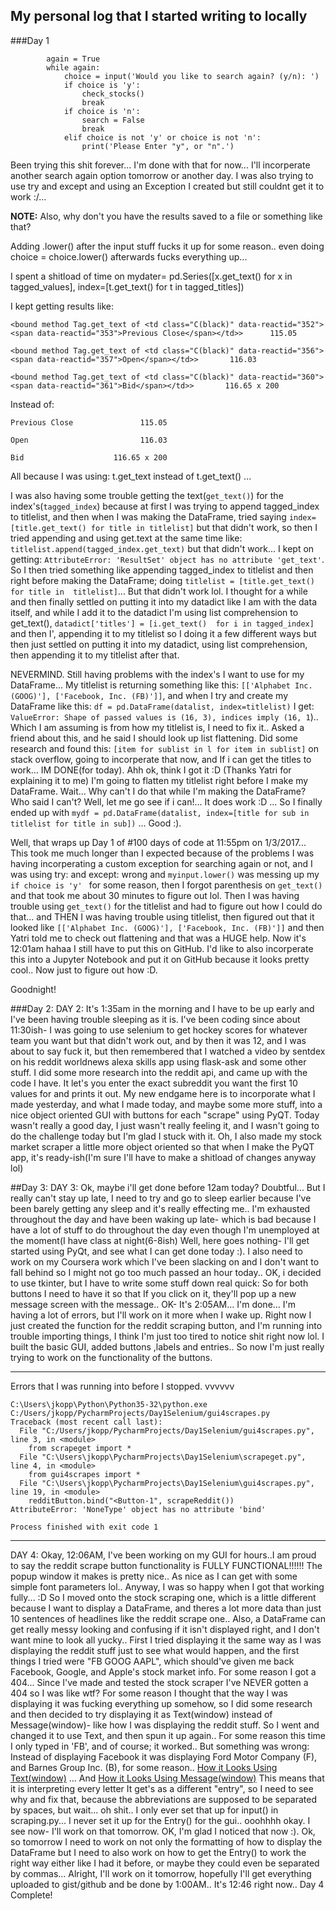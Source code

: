 ## My personal log that I started writing to locally

###Day 1

```
        again = True
        while again:
            choice = input('Would you like to search again? (y/n): ')
            if choice is 'y':
                check_stocks()
                break
            if choice is 'n':
                search = False
                break
            elif choice is not 'y' or choice is not 'n':
                print('Please Enter "y", or "n".')
```

Been trying this shit forever... I'm done with that for now... I'll incorperate another search again option tomorrow or another day.
I was also trying to use try and except and using an Exception I created but still couldnt get it to work :/...
 
**NOTE:** Also, why don't you have the results saved to a file or something like that?
 
Adding .lower() after the input stuff fucks it up for some reason.. even doing choice = choice.lower() afterwards fucks everything up...

I spent a shitload of time on mydater= pd.Series([x.get_text() for x in tagged_values], index=[t.get_text() for t in tagged_titles])
 
I kept getting results like:
 ```
 <bound method Tag.get_text of <td class="C(black)" data-reactid="352"><span data-reactid="353">Previous Close</span></td>>      115.05
    
 <bound method Tag.get_text of <td class="C(black)" data-reactid="356"><span data-reactid="357">Open</span></td>>       116.03
    
 <bound method Tag.get_text of <td class="C(black)" data-reactid="360"><span data-reactid="361">Bid</span></td>>       116.65 x 200
 ```

Instead of:

```
Previous Close               115.05

Open                         116.03

Bid                    116.65 x 200
```

All because I was using: t.get_text instead of t.get_text() ...

I was also having some trouble getting the text(`get_text()`) for the index's(`tagged_index`) because at first I was trying to append
tagged_index to titlelist, and then when I was making the DataFrame, tried saying `index=[title.get_text() for title in titlelist]` but
that didn't work, so then I tried appending and using get.text at the same time like: `titlelist.append(tagged_index.get_text)` but that
didn't work... I kept on getting: `AttributeError: 'ResultSet' object has no attribute 'get_text'`. So I then tried something like 
appending tagged_index to titlelist and then right before making the DataFrame; doing `titlelist = [title.get_text() for title in 
titlelist]`... But that didn't work lol. I thought for a while and then finally settled on putting it into my datadict like I am with 
the data itself, and while I add it to the datadict I'm using list comprehension to get_text(),  `datadict['titles'] = [i.get_text() 
for i in tagged_index]` and then I', appending it to my titlelist so I doing it a few different ways but then just settled on putting it
into my datadict, using list comprehension, then appending it to my titlelist after that.

NEVERMIND. Still having problems with the index's I want to use for my DataFrame... My titlelist is returning something like this: 
`[['Alphabet Inc. (GOOG)'], ['Facebook, Inc. (FB)']]`, and when I try and create my DataFrame like this:
`df = pd.DataFrame(datalist, index=titlelist)` I get: `ValueError: Shape of passed values is (16, 3), indices imply (16, 1`).. Which
I am assuming is from how my titlelist is, I need to fix it.. Asked a friend about this, and he said I should look up list flattening.
Did some research and found this: `[item for sublist in l for item in sublist]` on stack overflow, going to incorperate that now, and If
i can get the titles to work... IM DONE(for today). Ahh ok, think I got it :D (Thanks Yatri for explaining it to me) I'm going to
flatten my titlelist right before I make my DataFrame. Wait... Why can't I do that while I'm making the DataFrame? Who said I
can't? Well, let me go see if i can!... It does work :D ... So I finally ended up with
`mydf = pd.DataFrame(datalist, index=[title for sub in titlelist for title in sub])` ... Good :).

Well, that wraps up Day 1 of #100 days of code at 11:55pm on 1/3/2017... This took me much longer than I expected because of the 
problems I was having incorperating a custom exception for searching again or not, and I was using try: and except: wrong and 
`myinput.lower()` was messing up my `if choice is 'y' ` for some reason, then I forgot parenthesis on `get_text()` and that took me 
about 30 minutes to figure out lol. Then I was having trouble using `get_text()` for the titlelist and had to figure out how I could do
that... and THEN I was having trouble using titlelist, then figured out that it looked like 
`[['Alphabet Inc. (GOOG)'], ['Facebook, Inc. (FB)']]` and then Yatri told me to check out flattening and that was a HUGE help. Now it's
12:01am hahaa I still have to put this on GitHub. I'd like to also incorperate this into a Jupyter Notebook and put it on GitHub because
it looks pretty cool.. Now just to figure out how :D.

Goodnight!



###Day 2:
DAY 2:
It's 1:35am in the morning and I have to be up early and I've been having trouble sleeping as it is. I've been coding since about 11:30ish- I was going to use selenium to get hockey scores for whatever team you want
but that didn't work out, and by then it was 12, and I was about to say fuck it, but then remembered that I watched a video by sentdex on his reddit worldnews alexa skills app using flask-ask and some other stuff. I
did some more research into the reddit api, and came up with the code I have. It let's you enter the exact subreddit you want the first 10 values for and prints it out. My new endgame here is to incorporate what I made
yesterday, and what I made today, and maybe some more stuff, into a nice object oriented GUI with buttons for each "scrape" using PyQT. Today wasn't really a good day, I just wasn't really feeling it, and I wasn't going
to do the challenge today but I'm glad I stuck with it. Oh, I also made my stock market scraper a little more object oriented so that when I make the PyQT app, it's ready-ish(I'm sure I'll have to make a shitload of 
changes anyway lol)

##Day 3:
DAY 3:
Ok, maybe i'll get done before 12am today? Doubtful... But I really can't stay up late, I need to try and go to sleep earlier because I've been barely getting any sleep and it's really effecting
me.. I'm exhausted throughout the day and have been waking up late- which is bad because I have a lot of stuff to do throughout the day even though I'm unemployed at the moment(I have class at night(6-8ish)
Well, here goes nothing- I'll get started using PyQt, and see what I can get done today :). I also need to work on my Coursera work which I've been slacking on and I don't want to fall behind so I might not go
too much passed an hour today..
OK, i decided to use tkinter, but I have to write some stuff down real quick:
So for both buttons I need to have it so that If you click on it, they'll pop up a new message screen with the message..
OK- It's 2:05AM... I'm done... I'm having a lot of errors, but I'll work on it more when I wake up. Right now I just created the function for the reddit scraping button, and I'm running into trouble importing things,
I think I'm just too tired to notice shit right now lol. I built the basic GUI, added buttons ,labels and entries.. So now I'm just really trying to work on the functionality of the buttons.
________________________________________________________________________________________________________________________
Errors that I was running into before I stopped. vvvvvv
```
C:\Users\jkopp\Python\Python35-32\python.exe C:/Users/jkopp/PycharmProjects/Day1Selenium/gui4scrapes.py
Traceback (most recent call last):
  File "C:/Users/jkopp/PycharmProjects/Day1Selenium/gui4scrapes.py", line 3, in <module>
    from scrapeget import *
  File "C:\Users\jkopp\PycharmProjects\Day1Selenium\scrapeget.py", line 4, in <module>
    from gui4scrapes import *
  File "C:\Users\jkopp\PycharmProjects\Day1Selenium\gui4scrapes.py", line 19, in <module>
    redditButton.bind("<Button-1", scrapeReddit())
AttributeError: 'NoneType' object has no attribute 'bind'

Process finished with exit code 1
```
________________________________________________________________________________________________________________________

DAY 4:
Okay, 12:06AM, I've been working on my GUI for hours..I am proud to say the reddit scrape button functionality is FULLY FUNCTIONAL!!!!!! The popup window it makes is pretty nice.. As nice as I can get with some
simple font parameters lol.. Anyway, I was so happy when I got that working fully... :D So I moved onto the stock scraping one, which is a little different because I want to display a DataFrame, and theres a
lot more data than just 10 sentences of headlines like the reddit scrape one.. Also, a DataFrame can get really messy looking and confusing if it isn't displayed right, and I don't want mine to look
all yucky.. First I tried displaying it the same way as I was displaying the reddit stuff just to see what would happen, and the first things I tried were "FB GOOG AAPL", which should've given me back
Facebook, Google, and Apple's stock market info. For some reason I got a 404... Since I've made and tested the stock scraper I've NEVER gotten a 404 so I was like wtf? For some reason I thought that the way
I was displaying it was fucking everything up somehow, so I did some research and then decided to try displaying it as Text(window) instead of Message(window)- like how I was displaying the reddit stuff. So
I went and changed it to use Text, and then spun it up again.. For some reason this time I only typed in 'FB', and of course; it worked.. But something was wrong: Instead of displaying Facebook it was displaying
Ford Motor Company (F), and Barnes Group Inc. (B), for some reason.. [How it Looks Using Text(window)](http://imgur.com/Wvw4zbb) ... And [How it Looks Using Message(window)](http://imgur.com/vqUufAe) This means
that it is interpreting every letter It get's as a different "entry", so I need to see why and fix that, because the abbreviations are supposed to be separated by spaces, but wait... oh shit..
 I only ever set that up for input() in scraping.py... I never set it up for the Entry() for the gui.. ooohhhh okay. I see now- I'll work on that tomorrow. OK, I'm glad I noticed that now :).
 Ok, so tomorrow I need to work on not only the formatting of how to display the DataFrame but I need to also work on how to get the Entry() to work the right way either like I had it before, or maybe
 they could even be separated by commas... Alright, I'll work on it tomorrow, hopefully I'll get everything uploaded to gist/github and be done by 1:00AM.. It's 12:46 right now.. Day 4 Complete!
